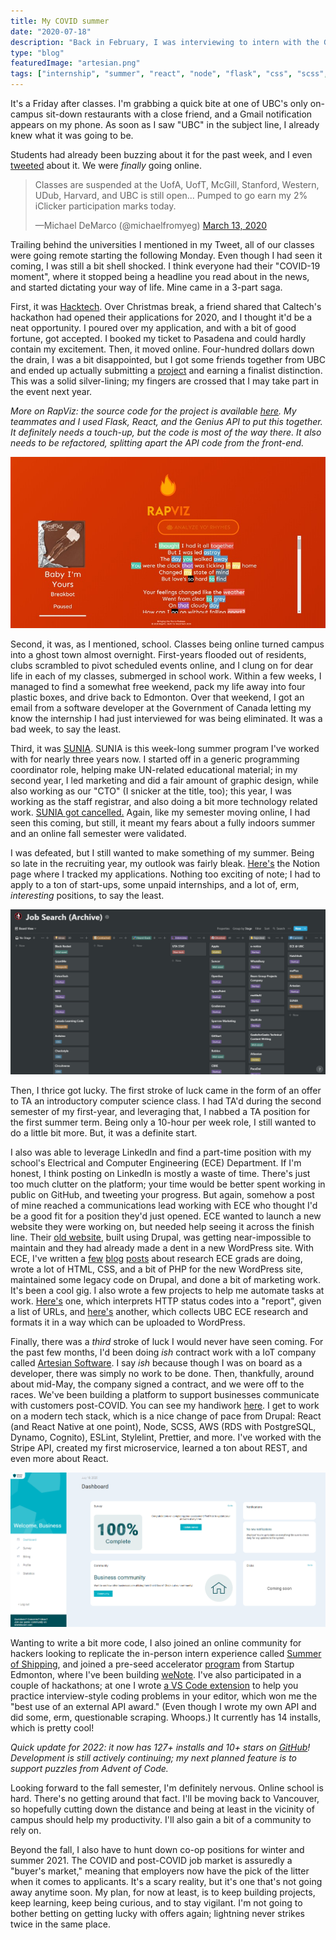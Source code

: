 ```yaml
---
title: My COVID summer
date: "2020-07-18"
description: "Back in February, I was interviewing to intern with the Government and wrapping up my freshman year. Now, I'm interning at an IoT start-up."
type: "blog"
featuredImage: "artesian.png"
tags: ["internship", "summer", "react", "node", "flask", "css", "scss", "aws", "dynamodb", "PostgreSQL", "REST", "SQL", "noSQL"]
---
```


It's a Friday after classes. I'm grabbing a quick bite at one of UBC's only on-campus sit-down restaurants with a close friend, and a Gmail notification appears on my phone. As soon as I saw "UBC" in the subject line, I already knew what it was going to be.

Students had already been buzzing about it for the past week, and I even [tweeted](https://twitter.com/michaelfromyeg/status/1238500414053429248?ref_src=twsrc%5Etfw) about it. We were _finally_ going online.

> Classes are suspended at the UofA, UofT, McGill, Stanford, Western, UDub, Harvard, and UBC is still open... Pumped to go earn my 2% iClicker participation marks today.
>
> —Michael DeMarco (@michaelfromyeg) [March 13, 2020](https://twitter.com/michaelfromyeg/status/1238500414053429248?ref_src=twsrc%5Etfw)

Trailing behind the universities I mentioned in my Tweet, all of our classes were going remote starting the following Monday. Even though I had seen it coming, I was still a bit shell shocked. I think everyone had their "COVID-19 moment", where it stopped being a headline you read about in the news, and started dictating your way of life. Mine came in a 3-part saga.

First, it was [Hacktech](https://hacktech.io/). Over Christmas break, a friend shared that Caltech's hackathon had opened their applications for 2020, and I thought it'd be a neat opportunity. I poured over my application, and with a bit of good fortune, got accepted. I booked my ticket to Pasadena and could hardly contain my excitement. Then, it moved online. Four-hundred dollars down the drain, I was a bit disappointed, but I got some friends together from UBC and ended up actually submitting a [project](https://rapviz.appspot.com/) and earning a finalist distinction. This was a solid silver-lining; my fingers are crossed that I may take part in the event next year.

_More on RapViz: the source code for the project is available [here](https://github.com/michaelfromyeg/rapviz). My teammates and I used Flask, React, and the Genius API to put this together. It definitely needs a touch-up, but the code is most of the way there. It also needs to be refactored, splitting apart the API code from the front-end._

![RapViz's homepage](rapviz.png "RapViz's homepage")

Second, it was, as I mentioned, school. Classes being online turned campus into a ghost town almost overnight. First-years flooded out of residents, clubs scrambled to pivot scheduled events online, and I clung on for dear life in each of my classes, submerged in school work. Within a few weeks, I managed to find a somewhat free weekend, pack my life away into four plastic boxes, and drive back to Edmonton. Over that weekend, I got an email from a software developer at the Government of Canada letting my know the internship I had just interviewed for was being eliminated. It was a bad week, to say the least.

Third, it was [SUNIA](https://sunia.ca). SUNIA is this week-long summer program I've worked with for nearly three years now. I started off in a generic programming coordinator role, helping make UN-related educational material; in my second year, I led marketing and did a fair amount of graphic design, while also working as our "CTO" (I snicker at the title, too); this year, I was working as the staff registrar, and also doing a bit more technology related work. [SUNIA got cancelled.](https://sunia.ca/covid) Again, like my semester moving online, I had seen this coming, but still, it meant my fears about a fully indoors summer and an online fall semester were validated.

I was defeated, but I still wanted to make something of my summer. Being so late in the recruiting year, my outlook was fairly bleak. [Here's](https://notion.so/michaelfromyeg/49058c86c8d44605b65f9637d8f9e8a7?v=3acd8e103476491f833c4d69a39995df) the Notion page where I tracked my applications. Nothing too exciting of note; I had to apply to a ton of start-ups, some unpaid internships, and a lot of, erm, _interesting_ positions, to say the least.

![A screenshot of my Notion page](notion.png)

Then, I thrice got lucky. The first stroke of luck came in the form of an offer to TA an introductory computer science class. I had TA'd during the second semester of my first-year, and leveraging that, I nabbed a TA position for the first summer term. Being only a 10-hour per week role, I still wanted to do a little bit more. But, it was a definite start.

I also was able to leverage LinkedIn and find a part-time position with my school's Electrical and Computer Engineering (ECE) Department. If I'm honest, I think posting on LinkedIn is mostly a waste of time. There's just too much clutter on the platform; your time would be better spent working in public on GitHub, and tweeting your progress. But again, somehow a post of mine reached a communications lead working with ECE who thought I'd be a good fit for a position they'd just opened. ECE wanted to launch a new website they were working on, but needed help seeing it across the finish line. Their [old website](https://ece.ubc.ca/), built using Drupal, was getting near-impossible to maintain and they had already made a dent in a new WordPress site. With ECE, I've written a [few](https://ece.ubc.ca/news/202005/ece-capstone-faculty-award-recipients) [blog](https://ece.ubc.ca/news/202006/ece-phd-candidate-awarded-prestigious-microsoft-research-grant) [posts](https://ece.ubc.ca/news/202007/ubc-masc-student-developing-wearable-device-track-heart-and-brain-signals) about research ECE grads are doing, wrote a lot of HTML, CSS, and a bit of PHP for the new WordPress site, maintained some legacy code on Drupal, and done a bit of marketing work. It's been a cool gig. I also wrote a few projects to help me automate tasks at work. [Here's](https://github.com/michaelfromyeg/pylink) one, which interprets HTTP status codes into a "report", given a list of URLs, and [here's](https://github.com/michaelfromyeg/rECEsearch) another, which collects UBC ECE research and formats it in a way which can be uploaded to WordPress.

Finally, there was a _third_ stroke of luck I would never have seen coming. For the past few months, I'd been doing _ish_ contract work with a IoT company called [Artesian Software](https://artesiansoft.com/). I say _ish_ because though I was on board as a developer, there was simply no work to be done. Then, thankfully, around about mid-May, the company signed a contract, and we were off to the races. We've been building a platform to support businesses communicate with customers post-COVID. You can see my handiwork [here](https://shieldscore.com/). I get to work on a modern tech stack, which is a nice change of pace from Drupal: React (and React Native at one point), Node, SCSS, AWS (RDS with PostgreSQL, Dynamo, Cognito), ESLint, Stylelint, Prettier, and more. I've worked with the Stripe API, created my first microservice, learned a ton about REST, and even more about React.

![A screenshot of ShieldScore](artesian.png)

Wanting to write a bit more code, I also joined an online community for hackers looking to replicate the in-person intern experience called [Summer of Shipping](https://summerofshipping.com/), and joined a pre-seed accelerator [program](https://studentstartuplife.com/programs/student-summer-program) from Startup Edmonton, where I've been building [weNote](https://wenote.ca). I've also participated in a couple of hackathons; at one I wrote [a VS Code extension](https://marketplace.visualstudio.com/items?itemName=michaelfromyeg.vscode-puzzle) to help you practice interview-style coding problems in your editor, which won me the "best use of an external API award." (Even though I wrote my own API and did some, erm, questionable scraping. Whoops.) It currently has 14 installs, which is pretty cool!

_Quick update for 2022: it now has 127+ installs and 10+ stars on [GitHub](https://github.com/michaelfromyeg/vscode-puzzles)! Development is still actively continuing; my next planned feature is to support puzzles from Advent of Code._

Looking forward to the fall semester, I'm definitely nervous. Online school is hard. There's no getting around that fact. I'll be moving back to Vancouver, so hopefully cutting down the distance and being at least in the vicinity of campus should help my productivity. I'll also gain a bit of a community to rely on.

Beyond the fall, I also have to hunt down co-op positions for winter and summer 2021. The COVID and post-COVID job market is assuredly a "buyer's market," meaning that employers now have the pick of the litter when it comes to applicants. It's a scary reality, but it's one that's not going away anytime soon. My plan, for now at least, is to keep building projects, keep learning, keep being curious, and to stay vigilant. I'm not going to bother betting on getting lucky with offers again; lightning never strikes twice in the same place.
